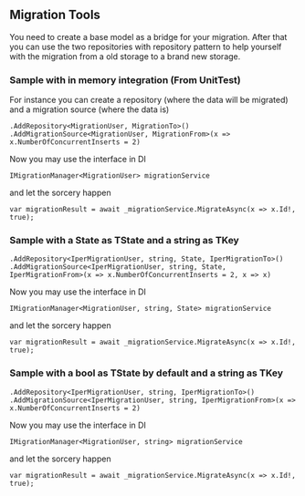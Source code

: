﻿## Migration Tools

You need to create a base model as a bridge for your migration. After that you can use the two repositories with repository pattern to help yourself with the migration from a old storage to a brand new storage.

### Sample with in memory integration (From UnitTest)
For instance you can create a repository (where the data will be migrated) and a migration source (where the data is)

    .AddRepository<MigrationUser, MigrationTo>()
    .AddMigrationSource<MigrationUser, MigrationFrom>(x => x.NumberOfConcurrentInserts = 2)

Now you may use the interface in DI

    IMigrationManager<MigrationUser> migrationService

and let the sorcery happen

    var migrationResult = await _migrationService.MigrateAsync(x => x.Id!, true);

### Sample with a State as TState and a string as TKey
    
    .AddRepository<IperMigrationUser, string, State, IperMigrationTo>()
    .AddMigrationSource<IperMigrationUser, string, State, IperMigrationFrom>(x => x.NumberOfConcurrentInserts = 2, x => x)

Now you may use the interface in DI

    IMigrationManager<MigrationUser, string, State> migrationService

and let the sorcery happen

    var migrationResult = await _migrationService.MigrateAsync(x => x.Id!, true);

### Sample with a bool as TState by default and a string as TKey
    
    .AddRepository<IperMigrationUser, string, IperMigrationTo>()
    .AddMigrationSource<IperMigrationUser, string, IperMigrationFrom>(x => x.NumberOfConcurrentInserts = 2)

Now you may use the interface in DI

    IMigrationManager<MigrationUser, string> migrationService

and let the sorcery happen

    var migrationResult = await _migrationService.MigrateAsync(x => x.Id!, true);